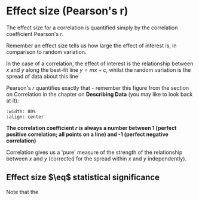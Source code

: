 # Effect size (Pearson's r)

The effect size for a correlation is quantified simply by the correlation coefficient Pearson's $r$.

Remember an effect size tells us how large the effect of interest is, in comparison to random variation.

In the case of a correlation, the effect of interest is the relationship between $x$ and $y$ along the best-fit line $y=mx+c$, whilst the random variation is the spread of data about this line

Pearson's $r$ quantifies exactly that - remember this figure from the section on Correlation in the chapter on **Describing Data** (you may like to look back at it):

```{image} https://raw.githubusercontent.com/jillxoreilly/StatsCourseBook_2024/main/images/MT_wk1_CorrFat.png
:width: 80%
:align: center
```
**The correlation coefficient $r$ is always a number between 1 (perfect positive correlation; all points on a line) and -1 (perfect negative correlation)**

Correlation gives us a 'pure' measure of the strength of the relationship between $x$ and $y$ (corrected for the spread within $x$ and $y$ independently).

## Effect size $\eq$ statistical significance

Note that the